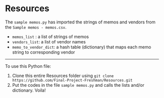 # Resources

The `sample memos.py` has imported the strings of memos and vendors from the `Sample memos - memos.csv`. 

* `memos_list` : a list of strings of memos
* `vendors_list`: a list of vendor names
* `memo_to_vendor_dict`: a hash table (dictionary) that maps each memo string to corresponding vendor

---

To use this Python file:
1. Clone this entire Resources folder using `git clone https://github.com/Final-Project-Freshman/Resources.git`
2. Put the codes in the file `sample memos.py` and calls the lists and/or dictionary.
Voila!
